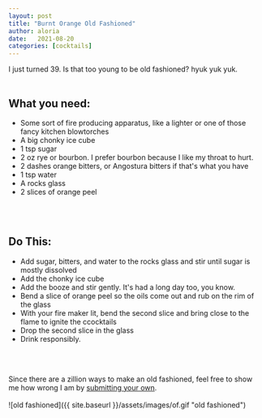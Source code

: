 ```yaml
---
layout: post
title: "Burnt Orange Old Fashioned"
author: aloria
date:   2021-08-20
categories: [cocktails]
---
```

I just turned 39. Is that too young to be old fashioned? hyuk yuk yuk.
<br/>
<br/>

## What you need:
* Some sort of fire producing apparatus, like a lighter or one of those fancy kitchen blowtorches
* A big chonky ice cube
* 1 tsp sugar
* 2 oz rye or bourbon. I prefer bourbon because I like my throat to hurt.
* 2 dashes orange bitters, or Angostura bitters if that's what you have
* 1 tsp water
* A rocks glass
* 2 slices of orange peel
<br/>
<br/>

## Do This:
* Add sugar, bitters, and water to the rocks glass and stir until sugar is mostly dissolved
* Add the chonky ice cube
* Add the booze and stir gently. It's had a long day too, you know.
* Bend a slice of orange peel so the oils come out and rub on the rim of the glass
* With your fire maker lit, bend the second slice and bring close to the flame to ignite the ccocktails
* Drop the second slice in the glass
* Drink responsibly.

<br/>
<br/>

Since there are a zillion ways to make an old fashioned, feel free to show me how wrong I am by [submitting your own](https://github.com/aloria/aloria.github.io).
<br/>
<br/>
![old fashioned]({{ site.baseurl }}/assets/images/of.gif "old fashioned")
